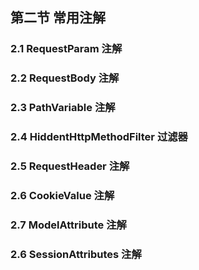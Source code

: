 ## 第二节 常用注解

### 2.1 RequestParam 注解




### 2.2 RequestBody 注解



### 2.3 PathVariable 注解




### 2.4 HiddentHttpMethodFilter 过滤器



### 2.5 RequestHeader 注解



### 2.6 CookieValue 注解


### 2.7 ModelAttribute 注解 



### 2.6 SessionAttributes 注解